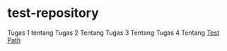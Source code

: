 # test-repository

Tugas 1 tentang
Tugas 2 Tentang
Tugas 3 Tentang
Tugas 4 Tentang
[Test Path](https://github.com/alfifarikh/alfibatch8/blob/master/src/test/java/qaautomation/march2022/AppTestAfterPomFactory.java)
